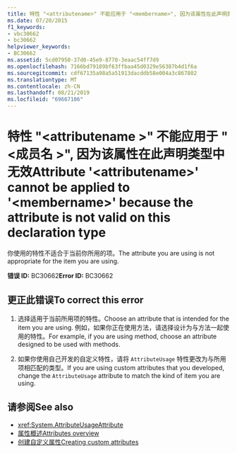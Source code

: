 ```yaml
---
title: 特性 "<attributename>" 不能应用于 "<membername>", 因为该属性在此声明类型中无效
ms.date: 07/20/2015
f1_keywords:
- vbc30662
- bc30662
helpviewer_keywords:
- BC30662
ms.assetid: 5cd07950-37d0-45e9-8770-3eaac54ff7d9
ms.openlocfilehash: 7166bd79189bf63ffbaa45d0329e56387b4d1f6a
ms.sourcegitcommit: cdf67135a98a5a51913dacddb58e004a3c867802
ms.translationtype: MT
ms.contentlocale: zh-CN
ms.lasthandoff: 08/21/2019
ms.locfileid: "69667106"
---
```

# <a name="attribute-attributename-cannot-be-applied-to-membername-because-the-attribute-is-not-valid-on-this-declaration-type"></a><span data-ttu-id="90d5c-102">特性 "\<attributename >" 不能应用于 "\<成员名 >", 因为该属性在此声明类型中无效</span><span class="sxs-lookup"><span data-stu-id="90d5c-102">Attribute '\<attributename>' cannot be applied to '\<membername>' because the attribute is not valid on this declaration type</span></span>
<span data-ttu-id="90d5c-103">你使用的特性不适合于当前你所用的项。</span><span class="sxs-lookup"><span data-stu-id="90d5c-103">The attribute you are using is not appropriate for the item you are using.</span></span>  
  
 <span data-ttu-id="90d5c-104">**错误 ID:** BC30662</span><span class="sxs-lookup"><span data-stu-id="90d5c-104">**Error ID:** BC30662</span></span>  
  
## <a name="to-correct-this-error"></a><span data-ttu-id="90d5c-105">更正此错误</span><span class="sxs-lookup"><span data-stu-id="90d5c-105">To correct this error</span></span>  
  
1. <span data-ttu-id="90d5c-106">选择适用于当前所用项的特性。</span><span class="sxs-lookup"><span data-stu-id="90d5c-106">Choose an attribute that is intended for the item you are using.</span></span> <span data-ttu-id="90d5c-107">例如，如果你正在使用方法，请选择设计为与方法一起使用的特性。</span><span class="sxs-lookup"><span data-stu-id="90d5c-107">For example, if you are using method, choose an attribute designed to be used with methods.</span></span>  
  
2. <span data-ttu-id="90d5c-108">如果你使用自己开发的自定义特性，请将 `AttributeUsage` 特性更改为与所用项相匹配的类型。</span><span class="sxs-lookup"><span data-stu-id="90d5c-108">If you are using custom attributes that you developed, change the `AttributeUsage` attribute to match the kind of item you are using.</span></span>  
  
## <a name="see-also"></a><span data-ttu-id="90d5c-109">请参阅</span><span class="sxs-lookup"><span data-stu-id="90d5c-109">See also</span></span>

- <xref:System.AttributeUsageAttribute>
- [<span data-ttu-id="90d5c-110">属性概述</span><span class="sxs-lookup"><span data-stu-id="90d5c-110">Attributes overview</span></span>](../programming-guide/concepts/attributes/index.md)
- [<span data-ttu-id="90d5c-111">创建自定义属性</span><span class="sxs-lookup"><span data-stu-id="90d5c-111">Creating custom attributes</span></span>](../programming-guide/concepts/attributes/creating-custom-attributes.md)
